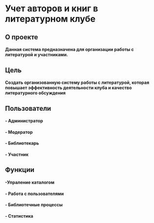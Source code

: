 # Учет авторов и книг в литературном клубе
## О проекте
#### Данная система предназначена для организации работы с литературой и участниками.

## Цель
#### Создать организованную систему работы с литературой, которая повышает эффективность деятельности клуба и качество литературного обсуждения

## Пользователи 
#### - Администратор
#### - Модератор
#### - Библиотекарь
#### - Участник

## Функции 
#### -Упраление каталогом
#### - Работа с пользователями
#### - Библиотечные процессы
#### - Статистика

